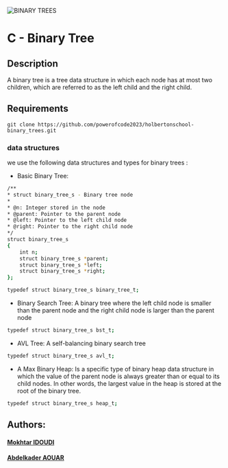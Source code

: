 ![BINARY TREES](https://github.com/powerofcode2023/holbertonschool-binary_trees/assets/135613629/30329313-61ac-4e76-86e2-e4c567967dd5)



# C - Binary Tree

## Description

A binary tree is a tree data structure in which each node has at most two children, which are referred to as the left child and the right child.

## Requirements

```git clone https://github.com/powerofcode2023/holbertonschool-binary_trees.git```

### data structures

we use the following data structures and types for binary trees :

- Basic Binary Tree:

```bash
/**
* struct binary_tree_s - Binary tree node
*
* @n: Integer stored in the node
* @parent: Pointer to the parent node
* @left: Pointer to the left child node
* @right: Pointer to the right child node
*/
struct binary_tree_s
{
    int n;
    struct binary_tree_s *parent;
    struct binary_tree_s *left;
    struct binary_tree_s *right;
};

typedef struct binary_tree_s binary_tree_t;
```

- Binary Search Tree: A binary tree where the left child node is smaller than the parent node and the right child node is larger than the parent node

```bash
typedef struct binary_tree_s bst_t;
```

- AVL Tree: A self-balancing binary search tree

```bash
typedef struct binary_tree_s avl_t;
```

- A Max Binary Heap: Is a specific type of binary heap data structure in which the value of the parent node is always greater than or equal to its child nodes. In other words, the largest value in the heap is stored at the root of the binary tree.

```bash
typedef struct binary_tree_s heap_t;
```


## Authors:

#### [Mokhtar IDOUDI](https://github.com/idoudi2020/)
#### [Abdelkader AOUAR](https://github.com/powerofcode2023/)
